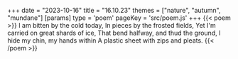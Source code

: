 +++
date = "2023-10-16"
title = "16.10.23"
themes = ["nature", "autumn", "mundane"]
[params]
  type = 'poem'
  pageKey = 'src/poem.js'
+++
{{< poem >}}
I am bitten by the cold today,
In pieces by the frosted fields,
Yet I'm carried on great shards of ice,
That bend halfway, and thud the ground,
I hide my chin, my hands within
A plastic sheet with zips and pleats.
{{< /poem >}}